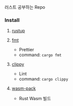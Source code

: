 러스트 공부하는 Repo

### Install

1. [rustup](https://rustup.rs/)
2. [fmt](https://github.com/rust-lang/rustfmt)
    - Prettier
    - command: `cargo fmt`
3. [clippy](https://github.com/rust-lang/rust-clippy)
    - Lint
    - command: `cargo clippy`

4. [wasm-pack](https://rustwasm.github.io/wasm-pack/)
   - Rust Wasm 빌드